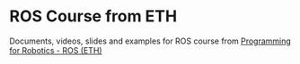 # ROS Course from ETH

Documents, videos, slides and examples for ROS course from [Programming for Robotics - ROS (ETH)](http://www.rsl.ethz.ch/education-students/lectures/ros.html)
